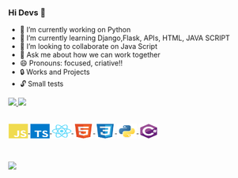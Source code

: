 ### Hi Devs 👋



- 🔭 I’m currently working on Python
- 🌱 I’m currently learning Django,Flask, APIs, HTML, JAVA SCRIPT
- 👯 I’m looking to collaborate on Java Script
- 💬 Ask me about how we can work together
- 😄 Pronouns: focused, criative!!
- 🔒 Works and Projects
- 🔓 Small tests


<div>
  <a href="https://github.com/mmicheli">
  <img height="150em" src="https://github-readme-stats.vercel.app/api?username=mmicheli&show_icons=true&theme=dracula&include_all_commits=true&count_private=true"/>
  <img height="150em" src="https://github-readme-stats.vercel.app/api/top-langs/?username=mmicheli&layout=compact&langs_count=16&theme=dracula"/>
  
<div style="display: inline_block"><br>
  <div style="display: inline_block"><br>
  <img align="center" alt="Rafa-Js" height="30" width="40" src="https://raw.githubusercontent.com/devicons/devicon/master/icons/javascript/javascript-plain.svg">
  <img align="center" alt="Rafa-Ts" height="30" width="40" src="https://raw.githubusercontent.com/devicons/devicon/master/icons/typescript/typescript-plain.svg">
  <img align="center" alt="Rafa-React" height="30" width="40" src="https://raw.githubusercontent.com/devicons/devicon/master/icons/react/react-original.svg">
  <img align="center" alt="Rafa-HTML" height="30" width="40" src="https://raw.githubusercontent.com/devicons/devicon/master/icons/html5/html5-original.svg">
  <img align="center" alt="Rafa-CSS" height="30" width="40" src="https://raw.githubusercontent.com/devicons/devicon/master/icons/css3/css3-original.svg">
  <img align="center" alt="Rafa-Python" height="30" width="40" src="https://raw.githubusercontent.com/devicons/devicon/master/icons/python/python-original.svg">
  <img align="center" alt="Rafa-Csharp" height="30" width="40" src="https://raw.githubusercontent.com/devicons/devicon/master/icons/csharp/csharp-original.svg">
  
 ##
 
</div> 
  
  <br>
  <div>
  <a href="https://www.linkedin.com/in/micheli-m-83958020b/" target="_blank"><img src="https://img.shields.io/badge/-LinkedIn-%230077B5?style=for-the-badge&logo=linkedin&logoColor=white" target="_blank"></a> 

